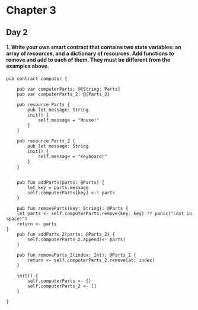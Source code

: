 # Chapter 3

## Day 2

#### 1. Write your own smart contract that contains two state variables: an array of resources, and a dictionary of resources. Add functions to remove and add to each of them. They must be different from the examples above.

```
pub contract computer {

    pub var computerParts: @{String: Parts}
    pub var computerParts_2: @[Parts_2]

    pub resource Parts {
        pub let message: String
        init() {
            self.message = "Mouse!"
        }
    }

    pub resource Parts_2 {
        pub let message: String
        init() {
            self.message = "Keyboard!"
        }
    }


    pub fun addParts(parts: @Parts) {
        let key = parts.message
        self.computerParts[key] <-! parts
    }

    pub fun removeParts(key: String): @Parts {
    let parts <- self.computerParts.remove(key: key) ?? panic("Lost in space!")
    return <- parts
}
    pub fun addParts_2(parts: @Parts_2) {
        self.computerParts_2.append(<- parts)
    }

    pub fun removeParts_2(index: Int): @Parts_2 {
        return <- self.computerParts_2.remove(at: index)
    }

    init() {
        self.computerParts <- {}
        self.computerParts_2 <- []
    }

}
```
